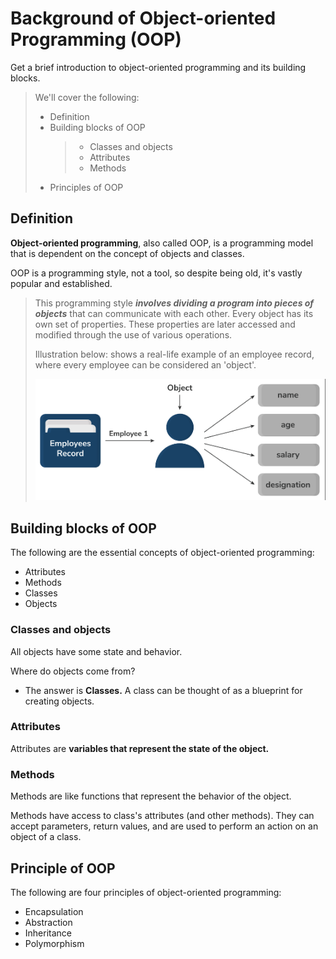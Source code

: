 # Background of Object-oriented Programming (OOP)

Get a brief introduction to object-oriented programming and its building blocks.

> We'll cover the following:
>
> - Definition
> - Building blocks of OOP
>   > - Classes and objects
>   > - Attributes
>   > - Methods
> - Principles of OOP

## Definition

**Object-oriented programming**, also called OOP, is a programming model that is dependent on the concept of objects and classes.

OOP is a programming style, not a tool, so despite being old, it's vastly popular and established.

> This programming style **_involves dividing a program into pieces of objects_** that can communicate with each other. Every object has its own set of properties. These properties are later accessed and modified through the use of various operations.
>
> Illustration below: shows a real-life example of an employee record, where every employee can be considered an 'object'.
>
> ![real-lifr example of an employee record](./images//real-life%20example%20of%20an%20employee%20record.png)

## Building blocks of OOP

The following are the essential concepts of object-oriented programming:

- Attributes
- Methods
- Classes
- Objects

### Classes and objects

All objects have some state and behavior.

Where do objects come from?

- The answer is **Classes.** A class can be thought of as a blueprint for creating objects.

### Attributes

Attributes are **variables that represent the state of the object.**

### Methods

Methods are like functions that represent the behavior of the object.

Methods have access to class's attributes (and other methods). They can accept parameters, return values, and are used to perform an action on an object of a class.

## Principle of OOP

The following are four principles of object-oriented programming:

- Encapsulation
- Abstraction
- Inheritance
- Polymorphism
